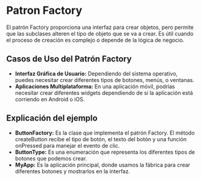 # Patron Factory

El patrón Factory proporciona una interfaz para crear objetos, pero permite que las subclases alteren el tipo de objeto que se va a crear. Es útil cuando el proceso de creación es complejo o depende de la lógica de negocio.

## Casos de Uso del Patrón Factory

- **Interfaz Gráfica de Usuario:** Dependiendo del sistema operativo, puedes necesitar crear diferentes tipos de botones, menús, o ventanas.
- **Aplicaciones Multiplataforma:** En una aplicación móvil, podrías necesitar crear diferentes widgets dependiendo de si la aplicación está corriendo en Android o iOS.

## Explicación del ejemplo
- **ButtonFactory:** Es la clase que implementa el patrón Factory. El método createButton recibe el tipo de botón, el texto del botón y una función onPressed para manejar el evento de clic.
- **ButtonType:** Es una enumeración que representa los diferentes tipos de botones que podemos crear.
- **MyApp:** Es la aplicación principal, donde usamos la fábrica para crear diferentes botones y mostrarlos en la interfaz.